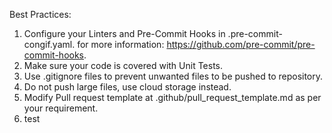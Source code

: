 Best Practices:

1. Configure your Linters and Pre-Commit Hooks in .pre-commit-congif.yaml.
    for more information: https://github.com/pre-commit/pre-commit-hooks.
2. Make sure your code is covered with Unit Tests.
3. Use .gitignore files to prevent unwanted files to be pushed to repository.
4. Do not push large files, use cloud storage instead.
5. Modify Pull request template at .github/pull_request_template.md as per your requirement.
6. test

